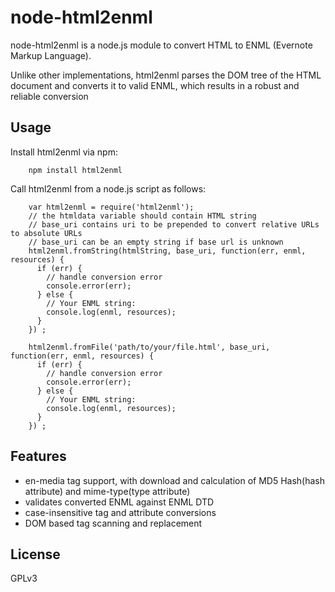 # node-html2enml #

node-html2enml is a node.js module to convert HTML to ENML (Evernote Markup Language).

Unlike other implementations, html2enml parses the DOM tree of the HTML document and converts it to valid ENML, which results in a robust and reliable conversion

## Usage ##

Install html2enml via npm:

        npm install html2enml

Call html2enml from a node.js script as follows:

        var html2enml = require('html2enml');
        // the htmldata variable should contain HTML string
        // base_uri contains uri to be prepended to convert relative URLs to absolute URLs
        // base_uri can be an empty string if base url is unknown
        html2enml.fromString(htmlString, base_uri, function(err, enml, resources) {
          if (err) {
            // handle conversion error
            console.error(err);
          } else {
            // Your ENML string:
            console.log(enml, resources);
          }
        }) ;

        html2enml.fromFile('path/to/your/file.html', base_uri, function(err, enml, resources) {
          if (err) {
            // handle conversion error
            console.error(err);
          } else {
            // Your ENML string:
            console.log(enml, resources);
          }
        }) ;

## Features ##

- en-media tag support, with download and calculation of MD5 Hash(hash attribute) and mime-type(type attribute)
- validates converted ENML against ENML DTD
- case-insensitive tag and attribute conversions
- DOM based tag scanning and replacement

## License ##

GPLv3
